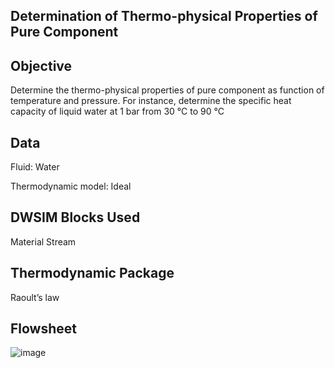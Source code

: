 ## Determination of Thermo-physical Properties of Pure Component  



## Objective

Determine the thermo-physical properties of pure component as function of temperature and pressure. For instance, determine the specific heat capacity of liquid water at 1 bar from 30 °C to 90 °C  


## Data

Fluid: Water  

Thermodynamic model: Ideal  


## DWSIM Blocks Used

Material Stream

## Thermodynamic Package

Raoult’s law

## Flowsheet
![image](https://user-images.githubusercontent.com/87890409/183234420-9d993f6e-f838-49fd-8b5f-7ef8cb8f1206.png)
